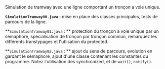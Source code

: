 Simulation de tramway avec une ligne comportant un tronçon a voie unique.

**```SimulationTramway00.java``` :** mise en place des classes principales, tests de parcours de la ligne.

**```SimulationTramway01.java``` : ** protection du tronçon a voie unique par un sémaphore, spécialisation de tronçon par tronçon commun, remarquez les différents transtypages et l'utlisation du protected.

**```SimulationTramway02.java``` : ** ajout du sens de parcours, evolution en gardant le sémaphore, ajout d'une classe contenant les constantes du programme. Notez l'utilisation des synchronized, et de `wait()`, `notify()`.
